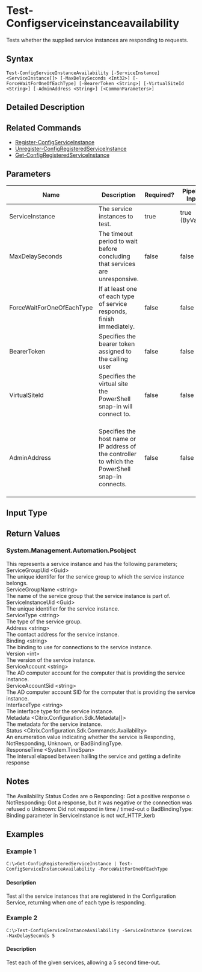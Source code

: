 ﻿
# Test-Configserviceinstanceavailability
Tests whether the supplied service instances are responding to requests.
## Syntax
```
Test-ConfigServiceInstanceAvailability [-ServiceInstance] <ServiceInstance[]> [-MaxDelaySeconds <Int32>] [-ForceWaitForOneOfEachType] [-BearerToken <String>] [-VirtualSiteId <String>] [-AdminAddress <String>] [<CommonParameters>]
```
## Detailed Description



## Related Commands

* [Register-ConfigServiceInstance](./Register-ConfigServiceInstance/)
* [Unregister-ConfigRegisteredServiceInstance](./Unregister-ConfigRegisteredServiceInstance/)
* [Get-ConfigRegisteredServiceInstance](./Get-ConfigRegisteredServiceInstance/)
## Parameters
| Name   | Description | Required? | Pipeline Input | Default Value |
| --- | --- | --- | --- | --- |
| ServiceInstance | The service instances to test. | true | true (ByValue) |  |
| MaxDelaySeconds | The timeout period to wait before concluding that services are unresponsive. | false | false | Infinite |
| ForceWaitForOneOfEachType | If at least one of each type of service responds, finish immediately. | false | false |  |
| BearerToken | Specifies the bearer token assigned to the calling user | false | false |  |
| VirtualSiteId | Specifies the virtual site the PowerShell snap-in will connect to. | false | false |  |
| AdminAddress | Specifies the host name or IP address of the controller to which the PowerShell snap-in connects. | false | false | 'LocalHost'.  Once a value is specified by any command, this value becomes the new default. |

## Input Type

### 

## Return Values

### System.Management.Automation.Psobject
This represents a service instance and has the following parameters;<br>    ServiceGroupUid &lt;Guid&gt;<br>        The unique identifer for the service group to which the service instance belongs.<br>    ServiceGroupName &lt;string&gt;<br>        The name of the service group that the service instance is part of.<br>    ServiceInstanceUid &lt;Guid&gt;<br>        The unique identifier for the service instance.<br>    ServiceType &lt;string&gt;<br>        The type of the service group.<br>    Address &lt;string&gt;<br>        The contact address for the service instance.<br>    Binding &lt;string&gt;<br>        The binding to use for connections to the service instance.<br>    Version &lt;int&gt;<br>        The version of the service instance.<br>    ServiceAccount &lt;string&gt;<br>        The AD computer account for the computer that is providing the service instance.<br>    ServiceAccountSid &lt;string&gt;<br>        The AD computer account SID for the computer that is providing the service instance.<br>    InterfaceType &lt;string&gt;<br>        The interface type for the service instance.<br>    Metadata &lt;Citrix.Configuration.Sdk.Metadata\[\]&gt;<br>        The metadata for the service instance.<br>    Status &lt;Citrix.Configuration.Sdk.Commands.Availability&gt;<br>        An enumeration value indicating whether the service is Responding, NotResponding, Unknown, or BadBindingType.<br>    ResponseTime &lt;System.TineSpan&gt;<br>        The interval elapsed between hailing the service and getting a definite response
## Notes
The Availability Status Codes are o Responding: Got a positive response o NotResponding: Got a response, but it was negative or the connection was refused o Unknown: Did not respond in time / timed-out o BadBindingType: Binding parameter in ServiceInstance is not wcf\_HTTP\_kerb
## Examples

### Example 1
```
C:\>Get-ConfigRegisteredServiceInstance | Test-ConfigServiceInstanceAvailability -ForceWaitForOneOfEachType
```
#### Description
Test all the service instances that are registered in the Configuration Service, returning when one of each type is responding.
### Example 2
```
C:\>Test-ConfigServiceInstanceAvailability -ServiceInstance $services -MaxDelaySeconds 5
```
#### Description
Test each of the given services, allowing a 5 second time-out.
